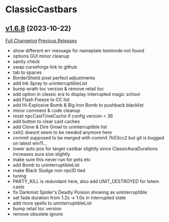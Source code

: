 # ClassicCastbars

## [v1.6.8](https://github.com/wardz/ClassicCastbars/tree/v1.6.8) (2023-10-22)
[Full Changelog](https://github.com/wardz/ClassicCastbars/compare/v1.6.7...v1.6.8) [Previous Releases](https://github.com/wardz/ClassicCastbars/releases)

- show different err message for nameplate testmode not found  
- options GUI minor cleanup  
- sanity check  
- swap curseforge link to github  
- tab to spaces  
- BorderShield pixel perfect adjustments  
- add Ink Spray to uninterruptibleList  
- bump wrath toc version & remove retail toc  
- add option in classic era to display interrupted magic school  
- add Flash Freeze to CC list  
- add Hi-Explosive Bomb & Big Iron Bomb to pushback blacklist  
- minor comment & code cleanup  
- reset npcCastTimeCache if config version < 36  
- add button to clear cast caches  
- add Clone & Dire Growl to uninterruptible list  
- ceil() doesnt seem to be needed anymore here  
- commit supposed to be merged with commit 7b53cc2 but git is bugged on latest win11...  
- lower auto pos for target castbar slightly since ClassicAuraDurations increases aura size slightly  
- make sure this never run for pets etc  
- add Bomb to uninterruptibleList  
- make Black Sludge non npcID tied  
- tuning  
- PARTY\_KILL is redundant here, also add UNIT\_DESTROYED for totem casts  
- fix Darkmist Spider's Deadly Poision showing as uninterruptible  
- set fade duration from 1.2s -> 1.0s in interrupted state  
- add more spells to uninterruptibleList  
- bump retail toc version  
- remove obsolete ignore  

